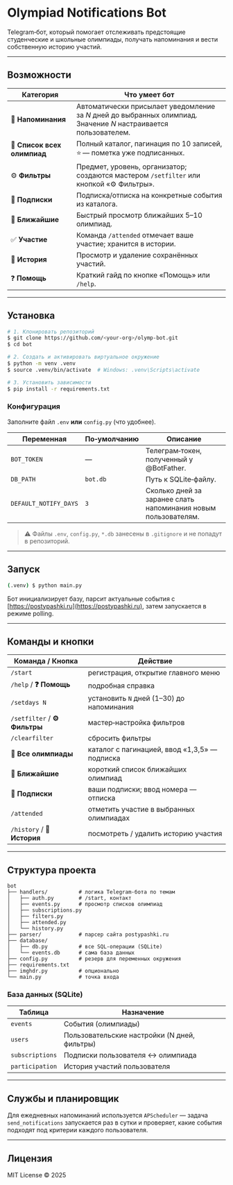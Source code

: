 # Olympiad Notifications Bot

Telegram‑бот, который помогает отслеживать предстоящие студенческие и школьные олимпиады, получать напоминания и вести собственную историю участий.

---

## Возможности

| Категория                   | Что умеет бот                                                                                                   |
| --------------------------- | --------------------------------------------------------------------------------------------------------------- |
| 🔔 **Напоминания**          | Автоматически присылает уведомление за *N* дней до выбранных олимпиад. Значение *N* настраивается пользователем. |
| 📌 **Список всех олимпиад** | Полный каталог, пагинация по 10 записей, ⭐ — пометка уже подписанных.                                           |
| ⚙️ **Фильтры**              | Предмет, уровень, организатор; создаются мастером `/setfilter` или кнопкой «⚙️ Фильтры».                        |
| 🔔 **Подписки**             | Подписка/отписка на конкретные события из каталога.                                                             |
| 📅 **Ближайшие**            | Быстрый просмотр ближайших 5–10 олимпиад.                                                                       |
| ✅ **Участие**               | Команда `/attended` отмечает ваше участие; хранится в истории.                           |
| 📖 **История**              | Просмотр и удаление сохранённых участий.                                                                        |
| ❓ **Помощь**                | Краткий гайд по кнопке «Помощь» или `/help`.                                                                    |

---

## Установка

```bash
# 1. Клонировать репозиторий
$ git clone https://github.com/<your‑org>/olymp-bot.git
$ cd bot

# 2. Создать и активировать виртуальное окружение
$ python -m venv .venv
$ source .venv/bin/activate  # Windows: .venv\Scripts\activate

# 3. Установить зависимости
$ pip install -r requirements.txt
```

### Конфигурация

Заполните файл `.env` **или** `config.py` (что удобнее).

| Переменная            | По‑умолчанию | Описание                                                       |
| --------------------- | ------------ | -------------------------------------------------------------- |
| `BOT_TOKEN`           | —            | Телеграм‑токен, полученный у @BotFather.                       |
| `DB_PATH`             | `bot.db`     | Путь к SQLite‑файлу.                                           |
| `DEFAULT_NOTIFY_DAYS` | `3`          | Сколько дней за заранее слать напоминания новым пользователям. |

> ⚠️ Файлы `.env`, `config.py`, `*.db` занесены в `.gitignore` и не попадут в репозиторий.

---

## Запуск

```bash
(.venv) $ python main.py
```

Бот инициализирует базу, парсит актуальные события с [https://postypashki.ru](https://postypashki.ru),
затем запускается в режиме polling.

---

## Команды и кнопки

| Команда / Кнопка             | Действие                                      |
| ---------------------------- | --------------------------------------------- |
| `/start`                     | регистрация, открытие главного меню           |
| `/help` / **❓ Помощь**       | подробная справка                             |
| `/setdays N`                 | установить `N` дней (1–30) до напоминания     |
| `/setfilter` / **⚙️ Фильтры** | мастер‑настройка фильтров                     |
| `/clearfilter`               | сбросить фильтры                              |
| **📌 Все олимпиады**         | каталог с пагинацией, ввод «1,3,5» — подписка |
| **📅 Ближайшие**             | короткий список ближайших олимпиад            |
| **🔔 Подписки**              | ваши подписки; ввод номера — отписка          |
| `/attended`  | отметить участие в выбранных олимпиадах       |
| `/history` / **📖 История**  | посмотреть / удалить историю участия          |

---

## Структура проекта

```
bot
├── handlers/          # логика Telegram‑бота по темам
│   ├── auth.py        # /start, контакт
│   ├── events.py      # просмотр списков олимпиад
│   ├── subscriptions.py
│   ├── filters.py
│   ├── attended.py
│   └── history.py
├── parser/            # парсер сайта postypashki.ru
├── database/
│   ├── db.py          # все SQL‑операции (SQLite)
│   └── events.db      # сама база данных
├── config.py          # резерв для переменных окружения
├── requirements.txt
├── imghdr.py          # опционально
└── main.py            # точка входа
```

### База данных (SQLite)

| Таблица         | Назначение                                   |
| --------------- |----------------------------------------------|
| `events`        | События (олимпиады)                          |
| `users`         | Пользовательские настройки (N дней, фильтры) |
| `subscriptions` | Подписки пользователя ↔ олимпиада            |
| `participation` | История участий пользователя                 |

---

## Службы и планировщик

Для ежедневных напоминаний используется `APScheduler` — задача `send_notifications`
запускается раз в сутки и проверяет, какие события подходят под критерии
каждого пользователя.


---

## Лицензия

MIT License © 2025
